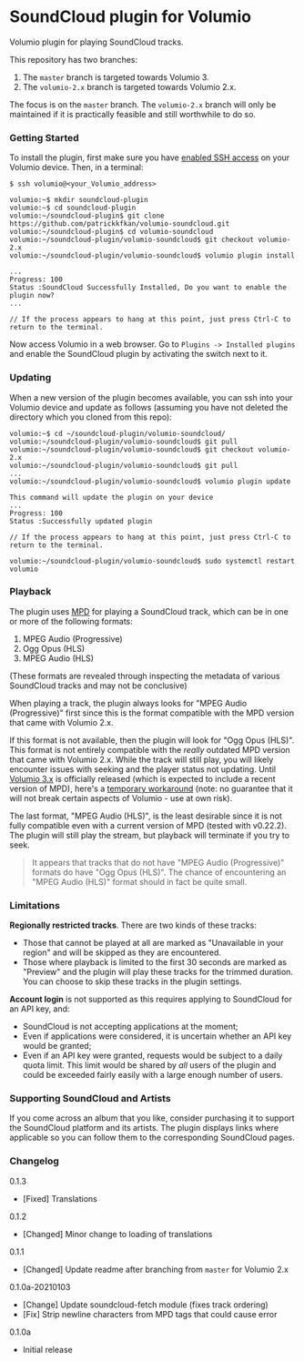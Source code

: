 # SoundCloud plugin for Volumio

Volumio plugin for playing SoundCloud tracks.

This repository has two branches:

1. The `master` branch is targeted towards Volumio 3.
2. The `volumio-2.x` branch is targeted towards Volumio 2.x.

The focus is on the `master` branch. The `volumio-2.x` branch will only be maintained if it is practically feasible and still worthwhile to do so.

### Getting Started

To install the plugin, first make sure you have [enabled SSH access](https://volumio.github.io/docs/User_Manual/SSH.html) on your Volumio device. Then, in a terminal:

```
$ ssh volumio@<your_Volumio_address>

volumio:~$ mkdir soundcloud-plugin
volumio:~$ cd soundcloud-plugin
volumio:~/soundcloud-plugin$ git clone https://github.com/patrickkfkan/volumio-soundcloud.git
volumio:~/soundcloud-plugin$ cd volumio-soundcloud
volumio:~/soundcloud-plugin/volumio-soundcloud$ git checkout volumio-2.x
volumio:~/soundcloud-plugin/volumio-soundcloud$ volumio plugin install

...
Progress: 100
Status :SoundCloud Successfully Installed, Do you want to enable the plugin now?
...

// If the process appears to hang at this point, just press Ctrl-C to return to the terminal.
```

Now access Volumio in a web browser. Go to ``Plugins -> Installed plugins`` and enable the SoundCloud plugin by activating the switch next to it.

### Updating

When a new version of the plugin becomes available, you can ssh into your Volumio device and update as follows (assuming you have not deleted the directory which you cloned from this repo):

```
volumio:~$ cd ~/soundcloud-plugin/volumio-soundcloud/
volumio:~/soundcloud-plugin/volumio-soundcloud$ git pull
volumio:~/soundcloud-plugin/volumio-soundcloud$ git checkout volumio-2.x
volumio:~/soundcloud-plugin/volumio-soundcloud$ git pull
...
volumio:~/soundcloud-plugin/volumio-soundcloud$ volumio plugin update

This command will update the plugin on your device
...
Progress: 100
Status :Successfully updated plugin

// If the process appears to hang at this point, just press Ctrl-C to return to the terminal.

volumio:~/soundcloud-plugin/volumio-soundcloud$ sudo systemctl restart volumio
```
### Playback

The plugin uses [MPD](https://www.musicpd.org/) for playing a SoundCloud track, which can be in one or more of the following formats:

1. MPEG Audio (Progressive)
2. Ogg Opus (HLS)
3. MPEG Audio (HLS)

(These formats are revealed through inspecting the metadata of various SoundCloud tracks and may not be conclusive)

When playing a track, the plugin always looks for "MPEG Audio (Progressive)" first since this is the format compatible with the MPD version that came with Volumio 2.x.

If this format is not available, then the plugin will look for "Ogg Opus (HLS)". This format is not entirely compatible with the *really* outdated MPD version that came with Volumio 2.x. While the track will still play, you will likely encounter issues with seeking and the player status not updating. Until [Volumio 3.x](https://community.volumio.org/t/volumio-x86-debian-buster-debugging-party-beta/11899) is officially released (which is expected to include a recent version of MPD), here's a [temporary workaround](https://community.volumio.org/t/mpd-0-21-16-for-volumio-arm-armv7-and-x86/11554) (note: no guarantee that it will not break certain aspects of Volumio - use at own risk).

The last format, "MPEG Audio (HLS)", is the least desirable since it is not fully compatible even with a current version of MPD (tested with v0.22.2). The plugin will still play the stream, but playback will terminate if you try to seek.

>It appears that tracks that do not have "MPEG Audio (Progressive)" formats do have "Ogg Opus (HLS)". The chance of encountering an "MPEG Audio (HLS)" format should in fact be quite small.

### Limitations

**Regionally restricted tracks**. There are two kinds of these tracks:
- Those that cannot be played at all are marked as "Unavailable in your region" and will be skipped as they are encountered.
- Those where playback is limited to the first 30 seconds are marked as "Preview" and the plugin will play these tracks for the trimmed duration. You can choose to skip these tracks in the plugin settings.

**Account login** is not supported as this requires applying to SoundCloud for an API key, and:
- SoundCloud is not accepting applications at the moment;
- Even if applications were considered, it is uncertain whether an API key would be granted;
- Even if an API key were granted, requests would be subject to a daily quota limit. This limit would be shared by *all* users of the plugin and could be exceeded fairly easily with a large enough number of users.

### Supporting SoundCloud and Artists

If you come across an album that you like, consider purchasing it to support the SoundCloud platform and its artists. The plugin displays links where applicable so you can follow them to the corresponding SoundCloud pages.

### Changelog

0.1.3
- [Fixed] Translations

0.1.2
- [Changed] Minor change to loading of translations

0.1.1
- [Changed] Update readme after branching from `master` for Volumio 2.x

0.1.0a-20210103
- [Change] Update soundcloud-fetch module (fixes track ordering)
- [Fix] Strip newline characters from MPD tags that could cause error

0.1.0a
- Initial release
